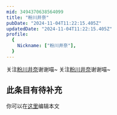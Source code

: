 ```yaml
---
mid: 3494370638564099
title: "粉川井奈"
pubDate: "2024-11-04T11:22:15.405Z"
updatedDate: "2024-11-04T11:22:15.405Z"
profile:
  {
    Nickname: ["粉川井奈"],
  }
---
```


关注[粉川井奈](https://space.bilibili.com/3494370638564099)谢谢喵~ 关注[粉川井奈](https://space.bilibili.com/3494370638564099)谢谢喵~

## 此条目有待补充
你可以在[这里](https://github.com/Yuhanawa/VTuber.ICU/edit/master/src/content/v/粉川井奈/index.md)编辑本文
